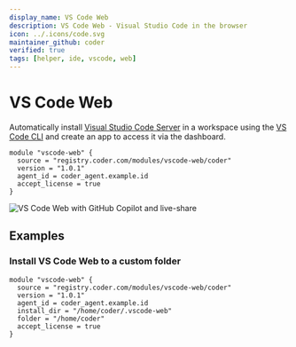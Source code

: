 ```yaml
---
display_name: VS Code Web
description: VS Code Web - Visual Studio Code in the browser
icon: ../.icons/code.svg
maintainer_github: coder
verified: true
tags: [helper, ide, vscode, web]
---
```


# VS Code Web

Automatically install [Visual Studio Code Server](https://code.visualstudio.com/docs/remote/vscode-server) in a workspace using the [VS Code CLI](https://code.visualstudio.com/docs/editor/command-line) and create an app to access it via the dashboard.

```hcl
module "vscode-web" {
  source = "registry.coder.com/modules/vscode-web/coder"
  version = "1.0.1"
  agent_id = coder_agent.example.id
  accept_license = true
}
```

![VS Code Web with GitHub Copilot and live-share](../.images/vscode-web.gif)

## Examples

### Install VS Code Web to a custom folder

```hcl
module "vscode-web" {
  source = "registry.coder.com/modules/vscode-web/coder"
  version = "1.0.1"
  agent_id = coder_agent.example.id
  install_dir = "/home/coder/.vscode-web"
  folder = "/home/coder"
  accept_license = true
}
```
